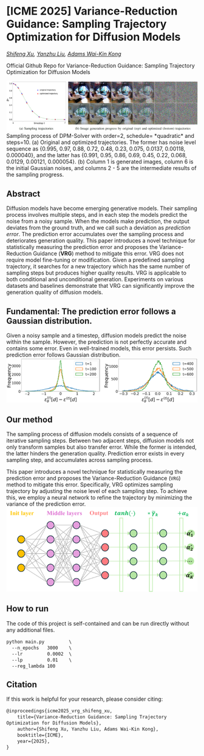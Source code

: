 # [ICME 2025] Variance-Reduction Guidance: Sampling Trajectory Optimization for Diffusion Models
*[Shifeng Xu](https://www.linkedin.com/in/shifeng-xu-a1b93517/), 
 [Yanzhu Liu](https://openreview.net/profile?id=~Yanzhu_Liu2), 
 [Adams Wai-Kin Kong](https://personal.ntu.edu.sg/AdamsKong/)*

Official Github Repo for Variance-Reduction Guidance: Sampling Trajectory Optimization for Diffusion Models

<img src="docs/fig_bedroom-compare-with-inter-steps.png" alt="">
Sampling process of DPM-Solver with order=2, schedule= *quadratic* and steps=10. 
(a) Original and optimized trajectories. 
The former has noise level sequence as 
{0.995, 0.97, 0.88, 0.72, 0.48, 0.23, 0.075, 0.0137, 0.00118, 0.000040}, and the latter has 
{0.991, 0.95, 0.86, 0.69, 0.45, 0.22, 0.068, 0.0129, 0.00121, 0.000054}. 
(b) Column 1 is generated images, column 6 is the initial Gaussian noises, 
and columns 2 - 5 are the intermediate results of the sampling progress. 

## Abstract
Diffusion models have become emerging generative models. 
Their sampling process involves multiple steps, 
and in each step the models predict the noise from a noisy sample. 
When the models make prediction, the output deviates from the ground truth, 
and we call such a deviation as *prediction error*. 
The prediction error accumulates over the sampling process and deteriorates generation quality. 
This paper introduces a novel technique for statistically measuring the prediction error 
and proposes the Variance-Reduction Guidance (**VRG**) method to mitigate this error. 
VRG does not require model fine-tuning or modification. 
Given a predefined sampling trajectory, it searches for a new trajectory 
which has the same number of sampling steps but produces higher quality results.
VRG is applicable to both conditional and unconditional generation. 
Experiments on various datasets and baselines demonstrate that 
VRG can significantly improve the generation quality of diffusion models. 

## Fundamental: The prediction error follows a Gaussian distribution.
Given a noisy sample and a timestep, diffusion models predict the noise within the sample. 
However, the prediction is not perfectly accurate and contains some error. 
Even in well-trained models, this error persists. Such prediction error follows Gaussian distribution.
<img src="docs/fig_pred_error_follow_gaussian.png" alt="">

## Our method
The sampling process of diffusion models consists of a sequence of iterative sampling steps. 
Between two adjacent steps, diffusion models not only transform samples but also transfer error. 
While the former is intended, the latter hinders the generation quality. 
Prediction error exists in every sampling step, and accumulates across sampling process. 

This paper introduces a novel technique for statistically measuring the prediction error and
proposes the Variance-Reduction Guidance (``VRG``) method to mitigate this error. 
Specifically, VRG optimizes sampling trajectory by adjusting the noise level of each sampling step. 
To achieve this, we employ a neural network to refine the trajectory 
by minimizing the variance of the prediction error. 
<img src="./docs/fig_VRG_network_flowchart.png" alt="" >

## How to run
The code of this project is self-contained and can be run directly without any additional files.
```code
python main.py         \
  --n_epochs   3000    \
  --lr         0.0002  \
  --lp         0.01    \
  --reg_lambda 100
```

## Citation
If this work is helpful for your research, please consider citing:

```
@inproceedings{icme2025_vrg_shifeng_xu,
    title={Variance-Reduction Guidance: Sampling Trajectory Optimization for Diffusion Models}, 
    author={Shifeng Xu, Yanzhu Liu, Adams Wai-Kin Kong},
    booktitle={ICME},
    year={2025},
}
```
